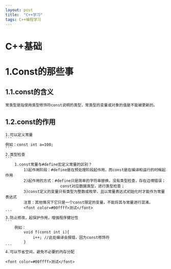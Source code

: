 ```yaml
---
layout: post
title:  "C++学习"
tags: C++编程学习
---
```

# 									C++基础

# 1.Const的那些事
## 1.1.const的含义
	常类型是指使用类型修饰符const说明的类型，常类型的变量或对象的值是不能被更新的。
## 1.2.const的作用
	1.可以定义常量 
	``` 
	例如：const int a=100; 
	```
	2.类型检查
	```
		1.const常量与#define宏定义常量的区别？
			1)起作用阶段：#define是在预处理阶段起作用，而const是在编译和运行的时候起作用
			2)起作用的方式：#define只是简单的字符串替换，没有类型检查，存在边境错误；
							const对应数据类型，进行类型检查；
			3)const定义的变量只有类型为整数或枚举，且以常量表达式初始化时才能作为常量表达式
			注意：其他情况下它只是一个const限定的变量，不能将其与常量进行混淆。
			<font color=#00ffff>测试</font>
	```
	3.防止修改，起保护作用，增强程序健壮性
	```
		例如：
			void f(const int i){
				i++; //此处编译会报错，因为const修饰符
			}
	```
	4.可以节省空间，避免不必要的内存分配

	<font color=#00ffff>测试</font>
